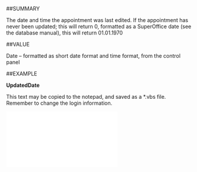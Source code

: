 
##SUMMARY

The date and time the appointment was last edited. If the appointment has never been updated; this will return 0, formatted as a SuperOffice date (see the database manual), this will return 01.01.1970


##VALUE

Date – formatted as short date format and time format, from the control panel


##EXAMPLE

**UpdatedDate**

This text may be copied to the notepad, and saved as a *.vbs file. Remember to change the login information.

![](..\..\Examples\vbs\SODocument.UpdatedDate.vbs.txt)

